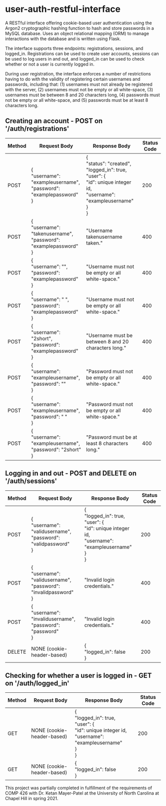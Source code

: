 # user-auth-restful-interface
A RESTful interface offering cookie-based user authentication using the Argon2 cryptographic hashing function to hash and store passwords in a MySQL database. Uses an object relational mapping (ORM) to manage interactions with the database and is written using Flask.

The interface supports three endpoints: registrations, sessions, and logged_in. Registrations can be used to create user accounts, sessions can be used to log users in and out, and logged_in can be used to check whether or not a user is currently logged in.

During user registration, the interface enforces a number of restrictions having to do with the validity of registering certain usernames and passwords, including that: (1) usernames must not already be registered with the server, (2) usernames must not be empty or all white-space, (3) usernames must be between 8 and 20 characters long, (4) passwords must not be empty or all white-space, and (5) passwords must be at least 8 characters long.

## Creating an account - POST on '/auth/registrations'
| Method | Request Body | Response Body | Status Code
| --- | --- | --- | --- |
| POST | {<br />  "username": "exampleusername",<br/> "password": "examplepassword"<br/>} | {<br/> "status": "created",<br/> "logged_in": true,<br/>"user": {<br/>"id": unique integer id,<br/>"username": "exampleusername"<br/>}<br/>} | 200 |
| POST | {<br />  "username": "takenusername",<br/> "password": "examplepassword"<br/>} | "Username takenusername taken." | 400 |
| POST | {<br />  "username": "",<br/> "password": "examplepassword"<br/>} | "Username must not be empty or all white-space." | 400 |
| POST | {<br />  "username": " ",<br/> "password": "examplepassword"<br/>} | "Username must not be empty or all white-space." | 400 |
| POST | {<br />  "username": "2short",<br/> "password": "examplepassword"<br/>} | "Username must be between 8 and 20 characters long." | 400 |
| POST | {<br />  "username": "exampleusername",<br/> "password": ""<br/>} | "Password must not be empty or all white-space." | 400 |
| POST | {<br />  "username": "exampleusername",<br/> "password": " "<br/>} | "Password must not be empty or all white-space." | 400 |
| POST | {<br />  "username": "exampleusername",<br/> "password": "2short"<br/>} | "Password must be at least 8 characters long." | 400 |

## Logging in and out - POST and DELETE on '/auth/sessions'
| Method | Request Body | Response Body | Status Code |
| --- | --- | --- | --- |
| POST | {<br />  "username": "validusername",<br/> "password": "validpassword"<br/>} | {<br/>"logged_in": true,<br/>"user": {<br/>"id": unique integer id,<br/>"username": "exampleusername"<br/>}<br/>} | 200 |
| POST | {<br />  "username": "validusername",<br/> "password": "invalidpassword"<br/>} | "Invalid login credentials." | 400 |
| POST | {<br />  "username": "invalidusername",<br/> "password": "password"<br/>} | "Invalid login credentials." | 400 |
| DELETE | NONE (cookie-header-based) | {<br/>"logged_in": false<br/>} | 200 |

## Checking for whether a user is logged in - GET on '/auth/logged_in'
| Method | Request Body | Response Body | Status Code |
| --- | --- | --- | --- |
| GET | NONE (cookie-header-based) | {<br/>"logged_in": true,<br/>"user": {<br/>"id": unique integer id,<br/>"username": "exampleusername"<br/>}<br/>}  | 200 |
| GET | NONE (cookie-header-based) | {<br/>"logged_in": false<br/>} | 200 |

This project was partially completed in fulfillment of the requirements of COMP 426 with Dr. Ketan Mayer-Patel at the University of North Carolina at Chapel Hill in spring 2021.
